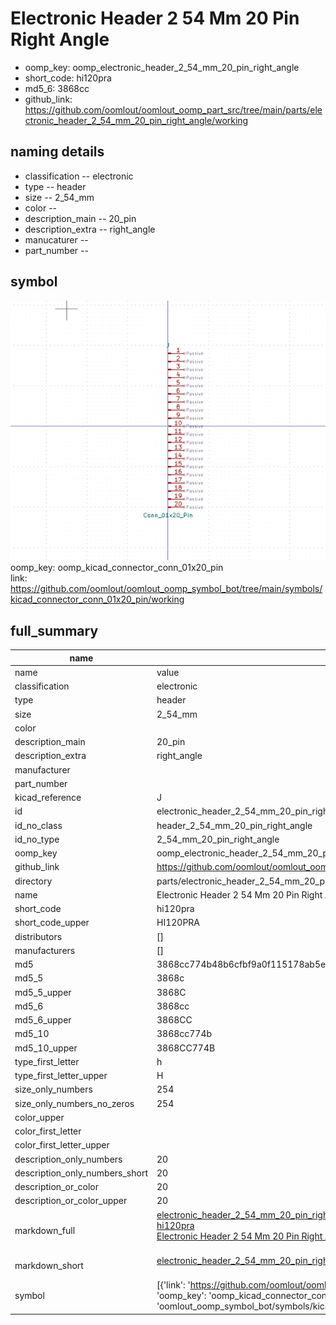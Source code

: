 # Electronic Header 2 54 Mm 20 Pin Right Angle

  
* oomp_key: oomp_electronic_header_2_54_mm_20_pin_right_angle 
* short_code: hi120pra
* md5_6: 3868cc  
* github_link: https://github.com/oomlout/oomlout_oomp_part_src/tree/main/parts/electronic_header_2_54_mm_20_pin_right_angle/working  
## naming details
* classification -- electronic
* type -- header
* size -- 2_54_mm
* color -- 
* description_main -- 20_pin
* description_extra -- right_angle
* manucaturer -- 
* part_number -- 



## symbol

![](symbol/0/working/working_600.png)  
oomp_key: oomp_kicad_connector_conn_01x20_pin  
link: https://github.com/oomlout/oomlout_oomp_symbol_bot/tree/main/symbols/kicad_connector_conn_01x20_pin/working  


## full_summary
| name | value | 
| --- | --- | 
| name | value | 
| classification | electronic | 
| type | header | 
| size | 2_54_mm | 
| color |  | 
| description_main | 20_pin | 
| description_extra | right_angle | 
| manufacturer |  | 
| part_number |  | 
| kicad_reference | J | 
| id | electronic_header_2_54_mm_20_pin_right_angle | 
| id_no_class | header_2_54_mm_20_pin_right_angle | 
| id_no_type | 2_54_mm_20_pin_right_angle | 
| oomp_key | oomp_electronic_header_2_54_mm_20_pin_right_angle | 
| github_link | https://github.com/oomlout/oomlout_oomp_part_src/tree/main/parts/electronic_header_2_54_mm_20_pin_right_angle/working | 
| directory | parts/electronic_header_2_54_mm_20_pin_right_angle | 
| name | Electronic Header 2 54 Mm 20 Pin Right Angle | 
| short_code | hi120pra | 
| short_code_upper | HI120PRA | 
| distributors | [] | 
| manufacturers | [] | 
| md5 | 3868cc774b48b6cfbf9a0f115178ab5e | 
| md5_5 | 3868c | 
| md5_5_upper | 3868C | 
| md5_6 | 3868cc | 
| md5_6_upper | 3868CC | 
| md5_10 | 3868cc774b | 
| md5_10_upper | 3868CC774B | 
| type_first_letter | h | 
| type_first_letter_upper | H | 
| size_only_numbers | 254 | 
| size_only_numbers_no_zeros | 254 | 
| color_upper |  | 
| color_first_letter |  | 
| color_first_letter_upper |  | 
| description_only_numbers | 20 | 
| description_only_numbers_short | 20 | 
| description_or_color | 20 | 
| description_or_color_upper | 20 | 
| markdown_full | [electronic_header_2_54_mm_20_pin_right_angle](https://github.com/oomlout/oomlout_oomp_part_src/tree/main/parts/electronic_header_2_54_mm_20_pin_right_angle/working)<br>[hi120pra](https://github.com/oomlout/oomlout_oomp_part_src/tree/main/parts/electronic_header_2_54_mm_20_pin_right_angle/working)<br>[Electronic Header 2 54 Mm 20 Pin Right Angle](https://github.com/oomlout/oomlout_oomp_part_src/tree/main/parts/electronic_header_2_54_mm_20_pin_right_angle/working)<br><br> | 
| markdown_short | [electronic_header_2_54_mm_20_pin_right_angle](https://github.com/oomlout/oomlout_oomp_part_src/tree/main/parts/electronic_header_2_54_mm_20_pin_right_angle/working)<br><br> | 
| symbol | [{'link': 'https://github.com/oomlout/oomlout_oomp_symbol_bot/tree/main/symbols/kicad_connector_conn_01x20_pin', 'oomp_key': 'oomp_kicad_connector_conn_01x20_pin', 'directory': 'oomlout_oomp_symbol_bot/symbols/kicad_connector_conn_01x20_pin//working/working.kicad_sym'}] | 
